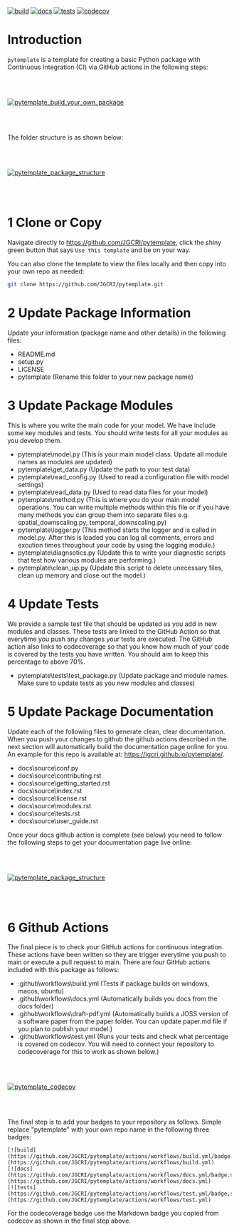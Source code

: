 [![build](https://github.com/JGCRI/pytemplate/actions/workflows/build.yml/badge.svg)](https://github.com/JGCRI/pytemplate/actions/workflows/build.yml)
[![docs](https://github.com/JGCRI/pytemplate/actions/workflows/docs.yml/badge.svg)](https://github.com/JGCRI/pytemplate/actions/workflows/docs.yml)
[![tests](https://github.com/JGCRI/pytemplate/actions/workflows/test.yml/badge.svg)](https://github.com/JGCRI/pytemplate/actions/workflows/test.yml)
[![codecov](https://codecov.io/gh/JGCRI/pytemplate/branch/main/graph/badge.svg?token=2EWDAQI07B)](https://codecov.io/gh/JGCRI/pytemplate)

# Introduction

`pytemplate` is a template for creating a basic Python package with Continuous Integration (CI) via GitHub actions in the following steps:

<br>
<br>

[![pytemplate_build_your_own_package](extras/pytemplate_build_your_own_package.png)](https://raw.githubusercontent.com/JGCRI/pytemplate/dev/extras/pytemplate_build_your_own_package.png)

<br>
<br>

The folder structure is as shown below:

<br>
<br>

[![pytemplate_package_structure](extras/pytemplate_package_structure.png)](https://raw.githubusercontent.com/JGCRI/pytemplate/dev/extras/pytemplate_package_structure.png)

<br>
<br>

# 1 Clone or Copy

Navigate directly to https://github.com/JGCRI/pytemplate, click the shiny green button that says `Use this template` and be on your way.

You can also clone the template to view the files locally and then copy into your own repo as needed:

```bash
git clone https://github.com/JGCRI/pytemplate.git
```

# 2 Update Package Information

Update your information (package name and other details) in the following files:

- README.md
- setup.py
- LICENSE
- pytemplate (Rename this folder to your new package name)

# 3 Update Package Modules

This is where you write the main code for your model. We have include some key modules and tests. You should write tests for all your modules as you develop them.

- pytemplate\model.py (This is your main model class. Update all module names as modules are updated)
- pytemplate\get_data.py (Update the path to your test data)
- pytemplate\read_config.py (Used to read a configuration file with model settings)
- pytemplate\read_data.py (Used to read data files for your model)
- pytemplate\method.py (This is where you do your main model operations. You can write multiple methods within this file or if you have many methods you can group them into separate files e.g. spatial_downscaling.py, temporal_downscaling.py)
- pytemplate\logger.py (This method starts the logger and is called in model.py. After this is loaded you can log all comments, errors and excution times throughout your code by using the logging module.)
- pytemplate\diagnsotics.py (Update this to write your diagnostic scripts that test how various modules are performing.)
- pytemplate\clean_up.py (Update this script to delete unecessary files, clean up memory and close out the model.)

# 4 Update Tests

We provide a sample test file that should be updated as you add in new modules and classes. These tests are linked to the GitHub Action so that everytime you push any changes your tests are executed. The GitHub action also links to codecoverage so that you know how much of your code is covered by the tests you have written. You should aim to keep this percentage to above 70%.

- pytemplate\tests\test_package.py (Update package and module names. Make sure to update tests as you new modules and classes)


# 5 Update Package Documentation

Update each of the following files to generate clean, clear documentation. When you push your changes to github the github actions described in the next section will automatically build the documentation page online for you. An example for this repo is available at: https://jgcri.github.io/pytemplate/. 

- docs\source\conf.py
- docs\source\contributing.rst
- docs\source\getting_started.rst
- docs\source\index.rst
- docs\source\license.rst
- docs\source\modules.rst
- docs\source\tests.rst
- docs\source\user_guide.rst

Once your docs github action is complete (see below) you need to follow the following steps to get your documentation page live online:

<br>
<br>

[![pytemplate_package_structure](extras/pytemplate_activate_docs.png)](https://raw.githubusercontent.com/JGCRI/pytemplate/dev/extras/pytemplate_activate_docs.png)

<br>
<br>

# 6 Github Actions

The final piece is to check your GitHub actions for continuous integration. These actions have been written so they are trigger everytime you push to main or execute a pull request to main. There are four GitHub actions included with this package as follows: 

- .github\workflows\build.yml (Tests if package builds on windows, macos, ubuntu)
- .github\workflows\docs.yml (Automatically builds you docs from the docs folder)
- .github\workflows\draft-pdf.yml (Automatically builds a JOSS version of a software paper from the paper folder. You can update paper.md file if you plan to publish your model.)
- .github\workflows\test.yml (Runs your tests and check what percentage is covered on codecov. You will need to connect your repository to codecoverage for this to work as shown below.)

<br>
<br>

[![pytemplate_codecov](extras/pytemplate_codecov.png)](https://raw.githubusercontent.com/JGCRI/pytemplate/dev/extras/pytemplate_codecov.png)

<br>
<br>

The final step is to add your badges to your repository as follows. Simple replace "pytemplate" with your own repo name in the following three badges:

```
[![build](https://github.com/JGCRI/pytemplate/actions/workflows/build.yml/badge.svg)](https://github.com/JGCRI/pytemplate/actions/workflows/build.yml)
[![docs](https://github.com/JGCRI/pytemplate/actions/workflows/docs.yml/badge.svg)](https://github.com/JGCRI/pytemplate/actions/workflows/docs.yml)
[![tests](https://github.com/JGCRI/pytemplate/actions/workflows/test.yml/badge.svg)](https://github.com/JGCRI/pytemplate/actions/workflows/test.yml)
```
For the codecoverage badge use the Markdown badge you copied from codecov as shown in the final step above.






